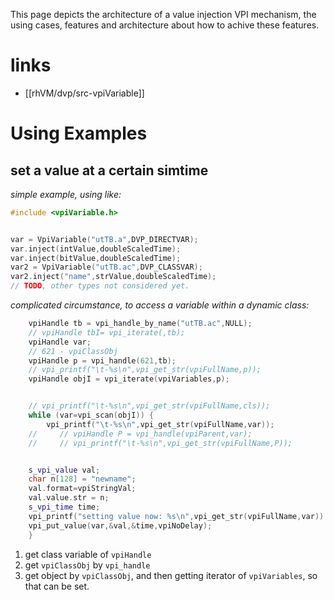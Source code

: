 This page depicts the architecture of a value injection VPI mechanism, the using cases, features and architecture about how to achive these features.
# links
- [[rhVM/dvp/src-vpiVariable]]

# Using Examples
## set a value at a certain simtime
*simple example, using like:*
```cpp
#include <vpiVariable.h>


var = VpiVariable("utTB.a",DVP_DIRECTVAR);
var.inject(intValue,doubleScaledTime);
var.inject(bitValue,doubleScaledTime);
var2 = VpiVariable("utTB.ac",DVP_CLASSVAR);
var2.inject("name",strValue,doubleScaledTime);
// TODO, other types not considered yet.
```

*complicated circumstance, to access a variable within a dynamic class:*
```cpp
	vpiHandle tb = vpi_handle_by_name("utTB.ac",NULL);
    // vpiHandle tbI= vpi_iterate(,tb);
    vpiHandle var;
    // 621 - vpiClassObj
    vpiHandle p = vpi_handle(621,tb);
    // vpi_printf("\t-%s\n",vpi_get_str(vpiFullName,p));
    vpiHandle objI = vpi_iterate(vpiVariables,p);


    // vpi_printf("\t-%s\n",vpi_get_str(vpiFullName,cls));
    while (var=vpi_scan(objI)) {
        vpi_printf("\t-%s\n",vpi_get_str(vpiFullName,var));
    //     // vpiHandle P = vpi_handle(vpiParent,var);
    //     // vpi_printf("\t-%s\n",vpi_get_str(vpiFullName,P));


    s_vpi_value val;
    char n[128] = "newname";
    val.format=vpiStringVal;
    val.value.str = n;
    s_vpi_time time;
    vpi_printf("setting value now: %s\n",vpi_get_str(vpiFullName,var));
    vpi_put_value(var,&val,&time,vpiNoDelay);
    }
```
1. get class variable of `vpiHandle`
2. get `vpiClassObj` by `vpi_handle`
3. get object by `vpiClassObj`, and then getting iterator of `vpiVariables`, so that can be set.




